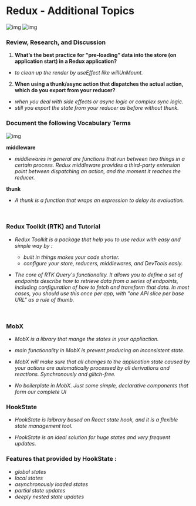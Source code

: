 # Redux - Additional Topics

![img](https://miro.medium.com/max/1838/1*bXxrQgODMvBpeB4Xzo8Isw.png)
![img](https://miro.medium.com/max/1838/1*4kpfzUtJjvFjvCxnQbNRtw.png)

### Review, Research, and Discussion

1. **What’s the best practice for “pre-loading” data into the store (on application start) in a Redux application?**

* *to clean up the render by useEffect like willUnMount.*

2. **When using a thunk/async action that dispatches the actual action, which do you export from your reducer?**

* *when you deal with side effects or async logic or complex sync logic.*
* *still you export the state from your reducer as before without thunk.*

### Document the following Vocabulary Terms

![img](https://encrypted-tbn0.gstatic.com/images?q=tbn:ANd9GcSLnp2XePfdsIWQVfekdC8xWj_2gKUKXEg71Q&usqp=CAU)

**middleware**

* *middlewares in general are functions that run between two things in a certain process. Redux middleware provides a third-party extension point between dispatching an action, and the moment it reaches the reducer.*

**thunk** 
 
 * *A thunk is a function that wraps an expression to delay its evaluation.*

<br/>

### Redux Toolkit (RTK) and Tutorial

* *Redux Toolkit is a package that help you to use redux with easy and simple way by :*

  * *built in things makes your code shorter.*
  * *configure your store, reducers, middlewares, and DevTools easly.*

* *The core of RTK Query's functionality. It allows you to define a set of endpoints describe how to retrieve data from a series of endpoints, including configuration of how to fetch and transform that data. In most cases, you should use this once per app, with "one API slice per base URL" as a rule of thumb.*

<br/>


### MobX

* *MobX is a library that mange the states in your appliaction.*

* *main functionality in MobX is prevent producing an inconsistent state.*

* *MobX will make sure that all changes to the application state caused by your actions are automatically processed by all derivations and reactions. Synchronously and glitch-free.*

* *No boilerplate in MobX. Just some simple, declarative components that form our complete UI*

### HookState

* *HookState is laibrary based on React state hook, and it is a flexible state management tool.*

* *HookState is an ideal solution for huge states and very frequent updates.*

### Features that provided by HookState :

* *global states*
* *local states*
* *asynchronously loaded states*
* *partial state updates*
* *deeply nested state updates*